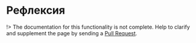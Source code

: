 # Рефлексия

!> The documentation for this functionality is not complete. 
Help to clarify and supplement the page by sending a [Pull Request](https://github.com/railt/docs).
